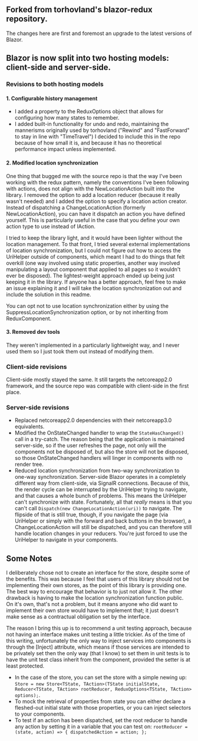## Forked from torhovland's blazor-redux repository.

The changes here are first and foremost an upgrade to the latest versions of Blazor.

## Blazor is now split into two hosting models: client-side and server-side.

### Revisions to both hosting models
#### 1. Configurable history management
 - I added a property to the ReduxOptions object that allows for configuring how many states to remember.
 - I added built-in functionality for undo and redo, maintaining the mannerisms originally used by torhovland ("Rewind" and "FastForward" to stay in line with "TimeTravel")
I decided to include this in the repo because of how small it is, and because it has no theoretical performance impact unless implemented.

#### 2. Modified location synchronization
One thing that bugged me with the source repo is that the way I've been working with the redux pattern, namely the conventions I've been following with actions, does not align with the NewLocationAction built into the library. I removed the option to add a location reducer (because it really wasn't needed) and I added the option to specify a location action creator. Instead of dispatching a ChangeLocationAction (formerly NewLocationAction), you can have it dispatch an action you have defined yourself. This is particularly useful in the case that you define your own action type to use instead of IAction.

I tried to keep the library light, and it would have been lighter without the location management. To that front, I tried several external implementations of location synchronization, but I could not figure out how to access the UriHelper outside of components, which meant I had to do things that felt overkill (one way involved using static properties, another way involved manipulating a layout component that applied to all pages so it wouldn't ever be disposed). The lightest-weight approach ended up being just keeping it in the library. If anyone has a better approach, feel free to make an issue explaining it and I will take the location synchronization out and include the solution in this readme.

You can opt not to use location synchronization either by using the SuppressLocationSynchronization option, or by not inheriting from ReduxComponent.

#### 3. Removed dev tools
They weren't implemented in a particularly lightweight way, and I never used them so I just took them out instead of modifying them.

### Client-side revisions
Client-side mostly stayed the same. It still targets the netcoreapp2.0 framework, and the source repo was compatible with client-side in the first place.

### Server-side revisions
 - Replaced netcoreapp2.0 dependencies with their netcoreapp3.0 equivalents. 
 - Modified the OnStateChanged handler to wrap the `StateHasChanged()` call in a try-catch.
 The reason being that the application is maintained server-side, so if the user refreshes the page, not only will the components not be disposed of, but also the store will not be disposed, so those OnStateChanged handlers will linger in components with no render tree.
 - Reduced location synchronization from two-way synchronization to one-way synchronization.
 Server-side Blazor operates in a completely different way from client-side, via SignalR connections. Because of this, the render cycle can be interrupted by the UriHelper trying to navigate, and that causes a whole bunch of problems. This means the UriHelper can't synchronize with state. Fortunately, all that *really* means is that you can't call `Dispatch(new ChangeLocationAction(uri))` to navigate. The flipside of that is still true, though, if you navigate the page (via UriHelper or simply with the forward and back buttons in the browser), a ChangeLocationAction will still be dispatched, and you can therefore still handle location changes in your reducers. You're just forced to use the UriHelper to navigate in your components.

## Some Notes
I deliberately chose not to create an interface for the store, despite some of the benefits.
This was because I feel that users of this library should not be implementing their own stores, as the point of this library is providing one. The best way to encourage that behavior is to just not allow it. The other drawback is having to make the location synchronization function public. On it's own, that's not a problem, but it means anyone who did want to implement their own store would have to implement that; it just doesn't make sense as a contractual obligation set by the interface.

The reason I bring this up is to recommend a unit testing approach, because not having an interface makes unit testing a little trickier. As of the time of this writing, unfortunately the only way to inject services into components is through the [Inject] attribute, which means if those services are intended to be privately set then the only way (that I know) to set them in unit tests is to have the unit test class inherit from the component, provided the setter is at least protected.
 - In the case of the store, you can set the store with a simple newing up: `Store = new Store<TState, TAction>(TState initialState, Reducer<TState, TAction> rootReducer, ReduxOptions<TState, TAction> options);`.
 - To mock the retrieval of properties from state you can either declare a fleshed-out initial state with those properties, or you can inject selectors to your components.
 - To test if an action has been dispatched, set the root reducer to handle any action by setting it in a variable that you can test on: `rootReducer = (state, action) => { dispatchedAction = action; };`